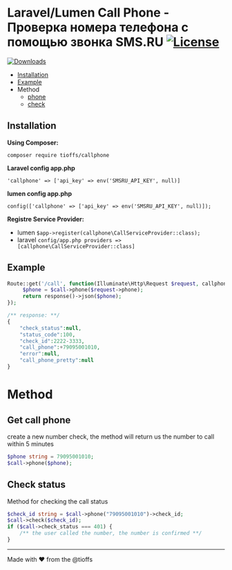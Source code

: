 # Laravel/Lumen Call Phone - Проверка номера телефона с помощью звонка SMS.RU [![License][packagist-license]][license-url]

[![Downloads][packagist-downloads]][packagist-url]


- [Installation](#Installation)
- [Example](#Example)
- Method
    - [phone](#Get-call-phone)
    - [check](#Check-status)


## Installation
**Using Composer:**
```
composer require tioffs/callphone
```
**Laravel config app.php**
```
'callphone' => ['api_key' => env('SMSRU_API_KEY', null)]
```
**lumen config app.php**
```
config(['callphone' => ['api_key' => env('SMSRU_API_KEY', null)]);
```
**Registre Service Provider:**
- lumen ``` $app->register(callphone\CallServiceProvider::class); ```
- laravel ``` config/app.php providers => [callphone\CallServiceProvider::class] ```
## Example
```php
Route::get('/call', function(Illuminate\Http\Request $request, callphone\Call $call){
     $phone = $call->phone($request->phone);
     return response()->json($phone);
});

/** response: **/
{
    "check_status":null,
    "status_code":100,
    "check_id":2222-3333,
    "call_phone":+79095001010,
    "error":null,
    "call_phone_pretty":null
}
```
# Method
## Get call phone
create a new number check, the method will return us the number to call within 5 minutes
```php
$phone string = 79095001010;
$call->phone($phone);
```
## Check status
Method for checking the call status
```php
$check_id string = $call->phone("79095001010")->check_id;
$call->check($check_id);
if ($call->check_status === 401) {
    /** the user called the number, the number is confirmed **/
}
```
----

Made with &#9829; from the @tioffs

[tioffs-url]: https://timlab.ru/
[license-url]: https://github.com/tioffs/callphone/blob/master/LICENSE

[packagist-url]: https://packagist.org/packages/tioffs/callphone
[packagist-license]: https://img.shields.io/github/license/tioffs/callphone
[packagist-downloads]: https://img.shields.io/packagist/dm/tioffs/callphone
